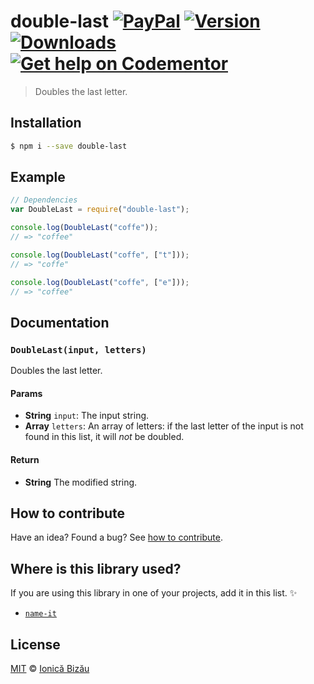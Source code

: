 # double-last [![PayPal](https://img.shields.io/badge/%24-paypal-f39c12.svg)][paypal-donations] [![Version](https://img.shields.io/npm/v/double-last.svg)](https://www.npmjs.com/package/double-last) [![Downloads](https://img.shields.io/npm/dt/double-last.svg)](https://www.npmjs.com/package/double-last) [![Get help on Codementor](https://cdn.codementor.io/badges/get_help_github.svg)](https://www.codementor.io/johnnyb?utm_source=github&utm_medium=button&utm_term=johnnyb&utm_campaign=github)

> Doubles the last letter.

## Installation

```sh
$ npm i --save double-last
```

## Example

```js
// Dependencies
var DoubleLast = require("double-last");

console.log(DoubleLast("coffe"));
// => "coffee"

console.log(DoubleLast("coffe", ["t"]));
// => "coffe"

console.log(DoubleLast("coffe", ["e"]));
// => "coffee"
```

## Documentation

### `DoubleLast(input, letters)`
Doubles the last letter.

#### Params
- **String** `input`: The input string.
- **Array** `letters`: An array of letters: if the last letter of the input is not found in this list, it will *not* be doubled.

#### Return
- **String** The modified string.

## How to contribute
Have an idea? Found a bug? See [how to contribute][contributing].

## Where is this library used?
If you are using this library in one of your projects, add it in this list. :sparkles:

 - [`name-it`](https://github.com/IonicaBizau/name-it#readme)

## License

[MIT][license] © [Ionică Bizău][website]

[paypal-donations]: https://www.paypal.com/cgi-bin/webscr?cmd=_s-xclick&hosted_button_id=RVXDDLKKLQRJW
[donate-now]: http://i.imgur.com/6cMbHOC.png

[license]: http://showalicense.com/?fullname=Ionic%C4%83%20Biz%C4%83u%20%3Cbizauionica%40gmail.com%3E%20(http%3A%2F%2Fionicabizau.net)&year=2015#license-mit
[website]: http://ionicabizau.net
[contributing]: /CONTRIBUTING.md
[docs]: /DOCUMENTATION.md